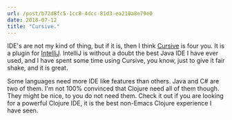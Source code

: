 ```yaml
---
url: /post/b72d8fc5-1cc8-4dcc-81d3-ea210a8e79e0
date: 2018-07-12
title: "Cursive."
---
```


IDE's are not my kind of thing, but if it is, then I think [Cursive](https://cursive-ide.com/) is four you. It is a plugin for [IntelliJ](https://www.jetbrains.com/idea/). IntelliJ is without a doubt the best Java IDE I have ever used, and I have spent some time using Cursive, you know, just to give it fair shake, and it is great. 

Some languages need more IDE like features than others. Java and C# are two of them. I'm not 100% convinced that Clojure need all of them though. They might be nice, to you do not need them. Check it out if you are looking for a powerful Clojure IDE, it is the best non-Emacs Clojure experience I have seen. 